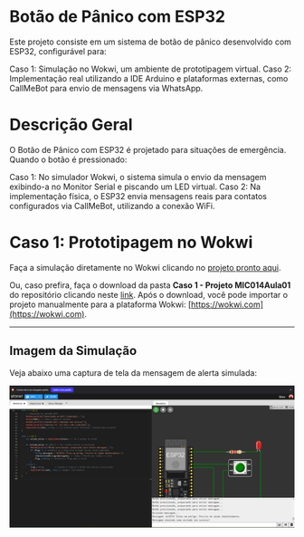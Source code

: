 # Botão de Pânico com ESP32
Este projeto consiste em um sistema de botão de pânico desenvolvido com ESP32, configurável para:

Caso 1: Simulação no Wokwi, um ambiente de prototipagem virtual.
Caso 2: Implementação real utilizando a IDE Arduino e plataformas externas, como CallMeBot para envio de mensagens via WhatsApp.

# Descrição Geral
O Botão de Pânico com ESP32 é projetado para situações de emergência. Quando o botão é pressionado:

Caso 1: No simulador Wokwi, o sistema simula o envio da mensagem exibindo-a no Monitor Serial e piscando um LED virtual.
Caso 2: Na implementação física, o ESP32 envia mensagens reais para contatos configurados via CallMeBot, utilizando a conexão WiFi.

# **Caso 1: Prototipagem no Wokwi**

Faça a simulação diretamente no Wokwi clicando no [projeto pronto aqui](https://wokwi.com/projects/415930697193758721).

Ou, caso prefira, faça o download da pasta **Caso 1 - Projeto MIC014Aula01** do repositório clicando neste [link](https://github.com/nataliaalmada/MIC014HandsOnBasic/tree/main/Caso%201%20-%20Projeto%20MIC014Aula01). Após o download, você pode importar o projeto manualmente para a plataforma Wokwi: [https://wokwi.com](https://wokwi.com).

---

## **Imagem da Simulação**

Veja abaixo uma captura de tela da mensagem de alerta simulada:

![Mensagem de Alerta Simulada](https://github.com/nataliaalmada/MIC014HandsOnBasic/blob/main/Caso%201%20-%20Projeto%20MIC014Aula01/Mensagem%20de%20Alerta%20Simula%C3%A7%C3%A3o%20Aula%201%20MIC014.png)
